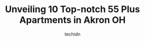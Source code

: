 ---
layout: ampstory
image: https://i0.wp.com/www.depkes.org/wp-content/uploads/2023/06/55-plus-apartments-0-in-akron-oh-1685807352.jpeg?resize=640,853
author: techidn
featured: false
description: Discover the impressive array of 55 Plus Apartments options in Akron OH, where you can find 10 of the largest 55 Plus Apartments establishments in the area. From renowned classics to hidden 
title: Unveiling 10 Top-notch 55 Plus Apartments in Akron OH
cover:
   title: Unveiling 10 Top-notch 55 Plus Apartments in Akron OH
   subtitle: Rickpate
   background: https://www.depkes.org/wp-content/uploads/2023/06/55-plus-apartments-0-in-akron-oh-1685807352.jpeg

pages: 
 - layout: thirds
   top: <h1>#1 Zion Terrace Apartments</h1>
   bottom: "<p>My father used ro be a faithfil member here before he passed away this was a church where u was always welcome at any given time great Pasto</p>"
   background: https://www.depkes.org/wp-content/uploads/2023/06/55-plus-apartments-1-in-akron-oh-1685807352.jpeg
   backgroundblur: true
 - layout: thirds
   top: <h1>#2 Edgewood Village</h1>
   bottom: "<p>Love my place, Love that they stay on top of things. Managers and office workers are really nice and make sure the neighborhood stays nice and clean. Cant really complai</p>"
   background: https://www.depkes.org/wp-content/uploads/2023/06/55-plus-apartments-2-in-akron-oh-1685807352.jpeg
   cta:
      link: https://www.depkes.org/blog/unveiling-10-top-notch-55-plus-apartments-in-akron-oh/
      text: Unveiling 10 Top-notch 55 Plus Apartments in Akron OH
 - layout: thirds
   top: <h1>#3 Nimmer Apartments</h1>
   bottom: "<p>1600 Brittain Rd, Akron, OH 44310, United States</p>"
   background: https://www.depkes.org/wp-content/uploads/2023/06/55-plus-apartments-3-in-akron-oh-1685807353.jpeg
   cta:
      link: https://www.depkes.org/blog/unveiling-10-top-notch-55-plus-apartments-in-akron-oh/
      text: Unveiling 10 Top-notch 55 Plus Apartments in Akron OH
 - layout: thirds
   top: <h1>#4 Saferstein Towers II</h1>
   bottom: "<p>585 Diagonal Rd #1, Akron, OH 44320, United States</p>"
   background: https://images.unsplash.com/photo-1488554378835-f7acf46e6c98?ixlib=rb-4.0.3&ixid=MnwxMjA3fDB8MHxwaG90by1wYWdlfHx8fGVufDB8fHx8&auto=format&fit=crop&w=640&h=853&q=80
   cta:
      link: https://www.depkes.org/blog/unveiling-10-top-notch-55-plus-apartments-in-akron-oh/
      text: Unveiling 10 Top-notch 55 Plus Apartments in Akron OH
 - layout: thirds
   top: <h1>#5 Nela Manor</h1>
   bottom: "<p>608 W Market St, Akron, OH 44303, United States</p>"
   background: https://images.unsplash.com/photo-1534312527009-56c7016453e6?ixlib=rb-4.0.3&ixid=MnwxMjA3fDB8MHxwaG90by1wYWdlfHx8fGVufDB8fHx8&auto=format&fit=crop&w=640&h=853&q=80
   cta:
      link: https://www.depkes.org/blog/unveiling-10-top-notch-55-plus-apartments-in-akron-oh/
      text: Unveiling 10 Top-notch 55 Plus Apartments in Akron OH
 - layout: thirds
   top: <h1>#6 Belcher Apartments</h1>
   bottom: "<p>400 Locust St, Akron, OH 44307, United States</p>"
   background: https://images.unsplash.com/photo-1515405295579-ba7b45403062?ixlib=rb-4.0.3&ixid=MnwxMjA3fDB8MHxwaG90by1wYWdlfHx8fGVufDB8fHx8&auto=format&fit=crop&w=640&h=853&q=80
   cta:
      link: https://www.depkes.org/blog/unveiling-10-top-notch-55-plus-apartments-in-akron-oh/
      text: Unveiling 10 Top-notch 55 Plus Apartments in Akron OH
 - layout: thirds
   top: <h1>#7 Rockynol Apartments</h1>
   bottom: "<p>1148 W Market St, Akron, OH 44313, United States</p>"
   background: https://images.unsplash.com/photo-1524169358666-79f22534bc6e?ixlib=rb-4.0.3&ixid=MnwxMjA3fDB8MHxwaG90by1wYWdlfHx8fGVufDB8fHx8&auto=format&fit=crop&w=640&h=853&q=80
   cta:
      link: https://www.depkes.org/blog/unveiling-10-top-notch-55-plus-apartments-in-akron-oh/
      text: Unveiling 10 Top-notch 55 Plus Apartments in Akron OH
 - layout: thirds
   middle: Continue reading...
   background: https://images.unsplash.com/photo-1620421680010-0766ff230392?ixlib=rb-4.0.3&ixid=MnwxMjA3fDB8MHxwaG90by1wYWdlfHx8fGVufDB8fHx8&auto=format&fit=crop&w=640&h=853&q=80
   cta:
      link: https://www.depkes.org/blog/unveiling-10-top-notch-55-plus-apartments-in-akron-oh/
      text: Unveiling 10 Top-notch 55 Plus Apartments in Akron OH
      
---